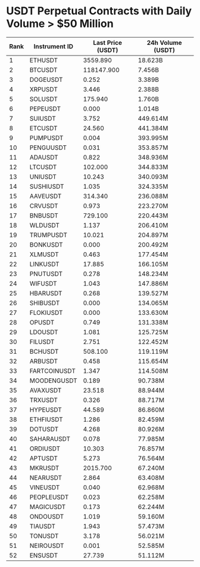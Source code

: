 # USDT Perpetual Contracts with Daily Volume > $50 Million

| Rank | Instrument ID | Last Price (USDT) | 24h Volume (USDT) |
|------|---------------|-------------------|-------------------|
| 1 | ETHUSDT | 3559.890 | 18.623B |
| 2 | BTCUSDT | 118147.900 | 7.456B |
| 3 | DOGEUSDT | 0.252 | 3.389B |
| 4 | XRPUSDT | 3.446 | 2.388B |
| 5 | SOLUSDT | 175.940 | 1.760B |
| 6 | PEPEUSDT | 0.000 | 1.014B |
| 7 | SUIUSDT | 3.752 | 449.614M |
| 8 | ETCUSDT | 24.560 | 441.384M |
| 9 | PUMPUSDT | 0.004 | 393.995M |
| 10 | PENGUUSDT | 0.031 | 353.857M |
| 11 | ADAUSDT | 0.822 | 348.936M |
| 12 | LTCUSDT | 102.000 | 344.833M |
| 13 | UNIUSDT | 10.243 | 340.093M |
| 14 | SUSHIUSDT | 1.035 | 324.335M |
| 15 | AAVEUSDT | 314.340 | 236.088M |
| 16 | CRVUSDT | 0.973 | 223.270M |
| 17 | BNBUSDT | 729.100 | 220.443M |
| 18 | WLDUSDT | 1.137 | 206.410M |
| 19 | TRUMPUSDT | 10.021 | 204.897M |
| 20 | BONKUSDT | 0.000 | 200.492M |
| 21 | XLMUSDT | 0.463 | 177.454M |
| 22 | LINKUSDT | 17.885 | 166.105M |
| 23 | PNUTUSDT | 0.278 | 148.234M |
| 24 | WIFUSDT | 1.043 | 147.886M |
| 25 | HBARUSDT | 0.268 | 139.527M |
| 26 | SHIBUSDT | 0.000 | 134.065M |
| 27 | FLOKIUSDT | 0.000 | 133.630M |
| 28 | OPUSDT | 0.749 | 131.338M |
| 29 | LDOUSDT | 1.081 | 125.725M |
| 30 | FILUSDT | 2.751 | 122.452M |
| 31 | BCHUSDT | 508.100 | 119.119M |
| 32 | ARBUSDT | 0.458 | 115.654M |
| 33 | FARTCOINUSDT | 1.347 | 114.508M |
| 34 | MOODENGUSDT | 0.189 | 90.738M |
| 35 | AVAXUSDT | 23.518 | 88.944M |
| 36 | TRXUSDT | 0.326 | 88.717M |
| 37 | HYPEUSDT | 44.589 | 86.860M |
| 38 | ETHFIUSDT | 1.286 | 82.459M |
| 39 | DOTUSDT | 4.268 | 80.926M |
| 40 | SAHARAUSDT | 0.078 | 77.985M |
| 41 | ORDIUSDT | 10.303 | 76.857M |
| 42 | APTUSDT | 5.273 | 76.564M |
| 43 | MKRUSDT | 2015.700 | 67.240M |
| 44 | NEARUSDT | 2.864 | 63.408M |
| 45 | VINEUSDT | 0.040 | 62.968M |
| 46 | PEOPLEUSDT | 0.023 | 62.258M |
| 47 | MAGICUSDT | 0.173 | 62.244M |
| 48 | ONDOUSDT | 1.019 | 59.160M |
| 49 | TIAUSDT | 1.943 | 57.473M |
| 50 | TONUSDT | 3.178 | 56.021M |
| 51 | NEIROUSDT | 0.001 | 52.585M |
| 52 | ENSUSDT | 27.739 | 51.112M |
